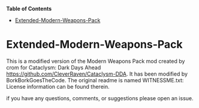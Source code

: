 <!-- START doctoc generated TOC please keep comment here to allow auto update -->
<!-- DON'T EDIT THIS SECTION, INSTEAD RE-RUN doctoc TO UPDATE -->
**Table of Contents**  

- [Extended-Modern-Weapons-Pack](#extended-modern-weapons-pack)

<!-- END doctoc generated TOC please keep comment here to allow auto update -->

# Extended-Modern-Weapons-Pack
This is a modified version of the Modern Weapons Pack mod created by crom for Cataclysm: Dark Days Ahead https://github.com/CleverRaven/Cataclysm-DDA. It has been modified by BorkBorkGoesTheCode. The original readme is named WITNESSME.txt: License information can be found therein.

if you have any questions, comments, or suggestions please open an issue.
